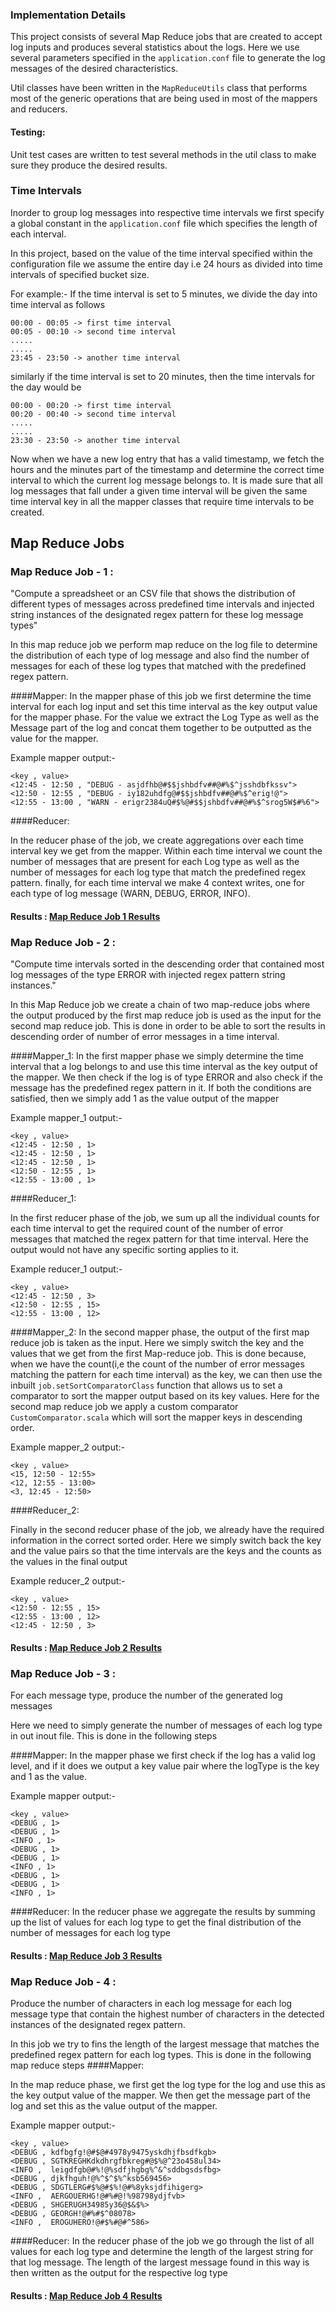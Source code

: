 ### Implementation Details

This project consists of several Map Reduce jobs that are created to accept log inputs and produces several statistics 
about the logs. Here we use several parameters specified in the ```application.conf``` file to generate the log messages of the desired characteristics.

Util classes have been written in the ```MapReduceUtils``` class that performs most of the generic operations that are being used in most of the mappers and
reducers.

#### Testing: 
Unit test cases are written to test several methods in the util class to make sure they produce the desired results.

### Time Intervals

Inorder to group log messages into respective time intervals we first specify a global constant in the ```application.conf``` file which specifies the length of each interval.

In this project, based on the value of the time interval specified within the configuration file we assume the entire day i.e 24 hours as divided into time intervals of specified bucket size.

For example:- If the time interval is set to 5 minutes, we divide the day into time interval as follows

    00:00 - 00:05 -> first time interval
    00:05 - 00:10 -> second time interval
    .....
    .....
    23:45 - 23:50 -> another time interval

similarly if the time interval is set to 20 minutes, then the time intervals for the day would be
    
    00:00 - 00:20 -> first time interval
    00:20 - 00:40 -> second time interval
    .....
    .....
    23:30 - 23:50 -> another time interval

Now when we have a new log entry that has a valid timestamp, we fetch the hours and the minutes part of the timestamp and determine the correct time interval to which the
current log message belongs to. It is made sure that all log messages that fall under a given time interval will be given the same time interval key in all the mapper classes that require time intervals to be created.

## Map Reduce Jobs

### Map Reduce Job - 1 :
"Compute a spreadsheet or an CSV file that shows the distribution of different types
of messages across predefined time intervals and injected string instances of the
designated regex pattern for these log message types"

In this map reduce job we perform map reduce on the log file to determine the distribution of each type of log message and also find the number of messages for each of these log types
that matched with the predefined regex pattern.

####Mapper:
In the mapper phase of this job we first determine the time interval for each log input and set this time interval as the key output value for the mapper phase.
For the value we extract the Log Type as well as the Message part of the log and concat them together to be outputted as the value for the mapper.

Example mapper output:-

    <key , value>
    <12:45 - 12:50 , "DEBUG - asjdfhb@#$$jshbdfv##@#%$^jsshdbfkssv">
    <12:50 - 12:55 , "DEBUG - iy182uhdfg@#$$jshbdfv##@#%$^erig!@">
    <12:55 - 13:00 , "WARN - erigr2384uQ#$%@#$$jshbdfv##@#%$^srog5W$#%6">

####Reducer:

In the reducer phase of the job, we create aggregations over each time interval key we get from the mapper. Within each time interval we count the number of messages that are present for each Log type as well as the number of messages for each log type that match the predefined regex pattern.
finally, for each time interval we make 4 context writes, one for each type of log message (WARN, DEBUG, ERROR, INFO).

#### Results : [Map Reduce Job 1 Results](../results/Job1.csv)


### Map Reduce Job - 2 :
"Compute time intervals sorted in the descending order that contained most
log messages of the type ERROR with injected regex pattern string instances."

In this Map Reduce job we create a chain of two map-reduce jobs where the output produced by the first map reduce job is used as the input for the second map reduce job.
This is done in order to be able to sort the results in descending order of number of error messages in a time interval.

####Mapper_1:
In the first mapper phase we simply determine the time interval that a log belongs to and use this time interval as the key output of the mapper.
We then check if the log is of type ERROR and also check if the message has the predefined regex pattern in it. If both the conditions are satisfied, then we simply add 1 as the value output of the mapper

Example mapper_1 output:-

    <key , value>
    <12:45 - 12:50 , 1>
    <12:45 - 12:50 , 1>
    <12:45 - 12:50 , 1>
    <12:50 - 12:55 , 1>
    <12:55 - 13:00 , 1>

####Reducer_1:

In the first reducer phase of the job, we sum up all the individual counts for each time interval to get the required count of the number of error messages that matched the regex pattern for that time interval. Here the output would not have any specific sorting applies to it.

Example reducer_1 output:-

    <key , value>
    <12:45 - 12:50 , 3>
    <12:50 - 12:55 , 15>
    <12:55 - 13:00 , 12>

####Mapper_2:
In the second mapper phase, the output of the first map reduce job is taken as the input. Here we simply switch the key and the values that we get from the first Map-reduce job. This is done because, when we have the count(i,e the count of the number of error messages matching the pattern for each time interval) as the key, we can then use the inbuilt ``job.setSortComparatorClass`` function that allows us to set a comparator to sort the mapper output based on its key values.
Here for the second map reduce job we apply a custom comparator ``CustomComparator.scala`` which will sort the mapper keys in descending order.

Example mapper_2 output:-

    <key , value>
    <15, 12:50 - 12:55>
    <12, 12:55 - 13:00>    
    <3, 12:45 - 12:50>
    

####Reducer_2:

Finally in the second reducer phase of the job, we already have the required information in the correct sorted order. Here we simply switch back the key and the value pairs so that the time intervals are the keys and the counts as the values in the final output

Example reducer_2 output:-

    <key , value>
    <12:50 - 12:55 , 15>    
    <12:55 - 13:00 , 12>
    <12:45 - 12:50 , 3>

#### Results : [Map Reduce Job 2 Results](../results/Job2.csv)

### Map Reduce Job - 3 :
For each message type, produce the number of the generated log messages

Here we need to simply generate the number of messages of each log type in out inout file. This is done in the following steps

####Mapper:
In the mapper phase we first check if the log has a valid log level, and if it does we output a key value pair where the logType is the key and 1 as the value.

Example mapper output:-

    <key , value>
    <DEBUG , 1>
    <DEBUG , 1>
    <INFO , 1>
    <DEBUG , 1>
    <DEBUG , 1>
    <INFO , 1>
    <DEBUG , 1>
    <DEBUG , 1>
    <INFO , 1>

####Reducer:
In the reducer phase we aggregate the results by summing up the list of values for each log type to get the final distribution of the number of messages for each log type

#### Results : [Map Reduce Job 3 Results](../results/Job3.csv)

### Map Reduce Job - 4 :
Produce the number of characters in each log message for each log message type
that contain the highest number of characters in the detected instances of the designated regex pattern.

In this job we try to fins the length of the largest message that matches the predefined regex pattern for each log types. This is done in the following map reduce steps
####Mapper:

In the map reduce phase, we first get the log type for the log and use this as the key output value of the mapper.
We then get the message part of the log and set this as the value output of the mapper.

Example mapper output:-

    <key , value>
    <DEBUG , kdfbgfg!@#$@#4978y9475yskdhjfbsdfkgb>
    <DEBUG , SGTKREGHKdkdhrgfbkreg#@$%@^23o458ul34>
    <INFO ,  leigdfgb@#%!@%sdfjhgbg%^&^sddbgsdsfbg>
    <DEBUG , djkfhguh!@%^$^$%^ksb569456>
    <DEBUG , SDGTLERG#$%@#$%!@#%8yksjdfihigerg>
    <INFO ,  AERGOUERHG!@#%#@!%98798ydjfvb>
    <DEBUG , SHGERUGH34985y36@$&$%>
    <DEBUG , GEORGH!@#%#$^08078>
    <INFO ,  EROGUHERO!@#$%#@#^586>

####Reducer:
In the reducer phase of the job we go through the list of all values for each log type and determine the length of the largest string for that log message.
The length of the largest message found in this way is then written as the output for the respective log type
#### Results : [Map Reduce Job 4 Results](../results/Job4.csv)


